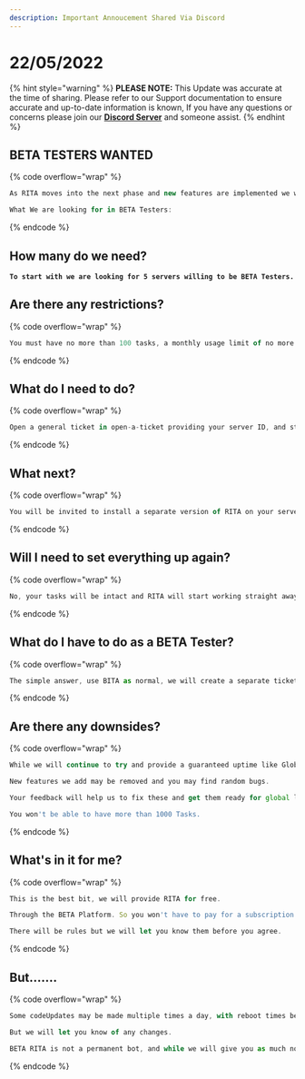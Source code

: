```yaml
---
description: Important Annoucement Shared Via Discord
---
```


# 22/05/2022

{% hint style="warning" %}
**PLEASE NOTE:** This Update was accurate at the time of sharing. Please refer to our Support documentation to ensure accurate and up-to-date information is known, If you have any questions or concerns please join our [**Discord Server**](https://discord.gg/ritabot) and someone assist.
{% endhint %}

## **BETA TESTERS WANTED**&#x20;

{% code overflow="wrap" %}
```javascript
As RITA moves into the next phase and new features are implemented we want to be able to test RITA without impacting the wider user base with potential bugs resulting in downtime. This is where you, our users, can help. 

What We are looking for in BETA Testers: 
```
{% endcode %}

## **How many do we need?**&#x20;

<pre class="language-javascript" data-overflow="wrap"><code class="lang-javascript"><strong>To start with we are looking for 5 servers willing to be BETA Testers. 
</strong></code></pre>

## **Are there any restrictions?**&#x20;

{% code overflow="wrap" %}
```javascript
You must have no more than 100 tasks, a monthly usage limit of no more than 500k characters and more than 20 users. For simplicity of communication, you must be proficient in communicating in English. 
```
{% endcode %}

## **What do I need to do?**&#x20;

{% code overflow="wrap" %}
```javascript
Open a general ticket in open-a-ticket providing your server ID, and stating you want to be a BETA Tester. One of the admin team will evaluate your server to ensure it meets our requirements. 
```
{% endcode %}

## **What next?**&#x20;

{% code overflow="wrap" %}
```javascript
You will be invited to install a separate version of RITA on your server. This version is invite-only and will only work on the servers we approve.
```
{% endcode %}

## **Will I need to set everything up again?**&#x20;

{% code overflow="wrap" %}
```javascript
No, your tasks will be intact and RITA will start working straight away. 
```
{% endcode %}

## **What do I have to do as a BETA Tester?**&#x20;

{% code overflow="wrap" %}
```javascript
The simple answer, use BITA as normal, we will create a separate ticket where you will report any issue you find. 
```
{% endcode %}

## **Are there any downsides?**&#x20;

{% code overflow="wrap" %}
```javascript
While we will continue to try and provide a guaranteed uptime like Global RITA there may be a time when BETA RITA stops working. 

New features we add may be removed and you may find random bugs. 

Your feedback will help us to fix these and get them ready for global launch. 

You won't be able to have more than 1000 Tasks. 
```
{% endcode %}

## **What's in it for me?**&#x20;

{% code overflow="wrap" %}
```javascript
This is the best bit, we will provide RITA for free. 

Through the BETA Platform. So you won't have to pay for a subscription. 

There will be rules but we will let you know them before you agree. 
```
{% endcode %}

## **But.......**&#x20;

{% code overflow="wrap" %}
```javascript
Some codeUpdates may be made multiple times a day, with reboot times being an average of 5 mins. We can't always guarantee notification of reboots. 

But we will let you know of any changes. 

BETA RITA is not a permanent bot, and while we will give you as much notice as we can it may be deactivated at any time.
```
{% endcode %}


